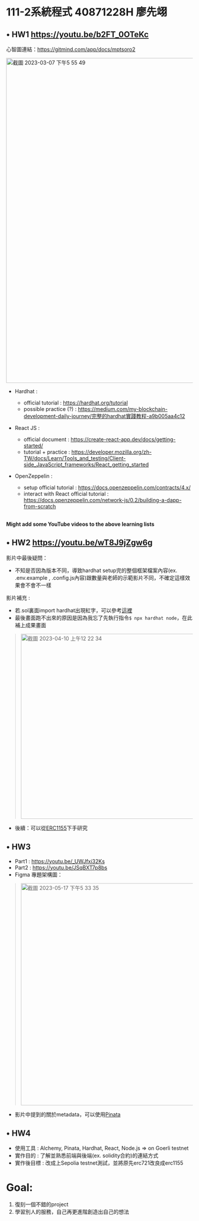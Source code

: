 # 111-2系統程式 40871228H 廖先翊

## • HW1 https://youtu.be/b2FT_0OTeKc

心智圖連結：https://gitmind.com/app/docs/mptsoro2

<img width="878" alt="截圖 2023-03-07 下午5 55 49" src="https://user-images.githubusercontent.com/104251978/223387615-cde13a52-15c9-4c50-8e51-091924295c5a.png">

- Hardhat :
  - official tutorial : https://hardhat.org/tutorial
  - possible practice (?) : https://medium.com/my-blockchain-development-daily-journey/完整的hardhat實踐教程-a9b005aa4c12

- React JS :
  - official document : https://create-react-app.dev/docs/getting-started/
  - tutorial + practice : https://developer.mozilla.org/zh-TW/docs/Learn/Tools_and_testing/Client-side_JavaScript_frameworks/React_getting_started

- OpenZeppelin :
  - setup official tutorial : https://docs.openzeppelin.com/contracts/4.x/
  - interact with React official tutorial : https://docs.openzeppelin.com/network-js/0.2/building-a-dapp-from-scratch

<br>**Might add some YouTube videos to the above learning lists**

## • HW2 https://youtu.be/wT8J9jZgw6g
影片中最後疑問：
- 不知是否因為版本不同，導致hardhat setup完的整個框架檔案內容(ex. .env.example , .config.js內容)跟數量與老師的示範影片不同，不確定這樣效果會不會不一樣<br>

影片補充 :
- 若.sol裏面import hardhat出現紅字，可以參考[這裡](https://ethereum.stackexchange.com/questions/111568/hardhat-console-cant-be-resolved-in-vscode)
- 最後畫面跑不出來的原因是因為我忘了先執行指令`$ npx hardhat node`，在此補上成果畫面
><img width="500" alt="截圖 2023-04-10 上午12 22 34" src="https://user-images.githubusercontent.com/104251978/230785519-e886f5b7-44cf-4650-ae55-4d45a16a3c35.png">
- 後續：可以從[ERC1155](https://www.openzeppelin.com/contracts)下手研究

## • HW3
- Part1 : https://youtu.be/_UWJfxi32Ks
- Part2 : https://youtu.be/JSqBXT7p8bs
- Figma 專題架構圖：
><img width="600" alt="截圖 2023-05-17 下午5 33 35" src="https://github.com/GavinLiao89/SAD_40871228H/assets/104251978/5d5153fd-c400-431b-97d3-7a361982aa9f"><br>
- 影片中提到的關於metadata，可以使用[Pinata](https://pinata.cloud)

## • HW4
- 使用工具 : Alchemy, Pinata, Hardhat, React, Node.js => on Goerli testnet
- 實作目的 : 了解並熟悉前端與後端(ex. solidity合約)的連結方式
- 實作後目標 : 改成上Sepolia testnet測試，並將原先erc721改良成erc1155


# Goal:
1. 復刻一個不錯的project
2. 學習別人的服務，自己再更進階創造出自己的想法
